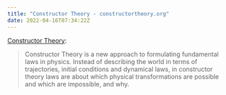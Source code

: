 ```yaml
---
title: "Constructor Theory - constructortheory.org"
date: 2022-04-16T07:34:22Z
---
```

[Constructor Theory](https://www.constructortheory.org):
> Constructor Theory is a new approach to formulating fundamental laws in physics. Instead of describing the world in terms of trajectories, initial conditions and dynamical laws, in constructor theory laws are about which physical transformations are possible and which are impossible, and why.